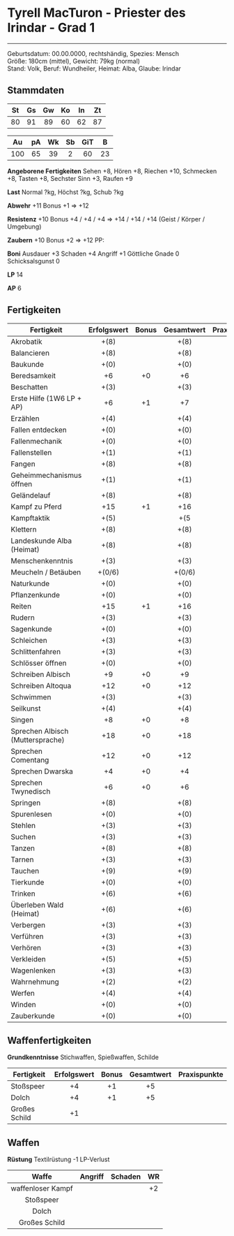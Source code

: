 # Tyrell MacTuron - Priester des Irindar - Grad 1
---
Geburtsdatum: 00.00.0000, rechtshändig, Spezies: Mensch  
Größe: 180cm (mittel), Gewicht: 79kg (normal)  
Stand: Volk, Beruf: Wundheiler, Heimat: Alba, Glaube: Irindar

## Stammdaten
|  St  |  Gs  |  Gw  |  Ko  |  In  |  Zt  |
| :--: | :--: | :--: | :--: | :--: | :--: |
|  80  |  91  |  89  |  60  |  62  |  87  |

|  Au  |  pA  |  Wk  |  Sb  | GiT  |  B   |
| :--: | :--: | :--: | :--: | :--: | :--: |
| 100  |  65  |  39  |  2   |  60  |  23  |

**Angeborene Fertigkeiten** Sehen +8, Hören +8, Riechen +10, Schmecken +8, Tasten +8, Sechster Sinn +3, Raufen +9

**Last** Normal ?kg, Höchst ?kg, Schub ?kg

**Abwehr** +11 Bonus +1 => +12

**Resistenz** +10 Bonus +4 / +4 / +4 => +14 / +14 / +14 (Geist / Körper / Umgebung)

**Zaubern** +10 Bonus +2 => +12   PP:

**Boni** Ausdauer +3  Schaden +4  Angriff +1   Göttliche Gnade 0   Schicksalsgunst 0

**LP** 14

**AP** 6

## Fertigkeiten
| Fertigkeit                       | Erfolgswert | Bonus | Gesamtwert | Praxispunkte |
| -------------------------------- | :---------: | :---: | :--------: | ------------ |
| Akrobatik                        |    +(8)     |       |    +(8)    |              |
| Balancieren                      |    +(8)     |       |    +(8)    |              |
| Baukunde                         |    +(0)     |       |    +(0)    |              |
| Beredsamkeit                     |     +6      |  +0   |     +6     |              |
| Beschatten                       |    +(3)     |       |    +(3)    |              |
| Erste Hilfe (1W6 LP + AP)        |     +6      |  +1   |     +7     |              |
| Erzählen                         |    +(4)     |       |    +(4)    |              |
| Fallen entdecken                 |    +(0)     |       |    +(0)    |              |
| Fallenmechanik                   |    +(0)     |       |    +(0)    |              |
| Fallenstellen                    |    +(1)     |       |    +(1)    |              |
| Fangen                           |    +(8)     |       |    +(8)    |              |
| Geheimmechanismus öffnen         |    +(1)     |       |    +(1)    |              |
| Geländelauf                      |    +(8)     |       |    +(8)    |              |
| Kampf zu Pferd                   |     +15     |  +1   |    +16     |              |
| Kampftaktik                      |    +(5)     |       |    +(5     |              |
| Klettern                         |    +(8)     |       |    +(8)    |              |
| Landeskunde Alba (Heimat)        |    +(8)     |       |    +(8)    |              |
| Menschenkenntnis                 |    +(3)     |       |    +(3)    |              |
| Meucheln / Betäuben              |   +(0/6)    |       |   +(0/6)   |              |
| Naturkunde                       |    +(0)     |       |    +(0)    |              |
| Pflanzenkunde                    |    +(0)     |       |    +(0)    |              |
| Reiten                           |     +15     |  +1   |    +16     |              |
| Rudern                           |    +(3)     |       |    +(3)    |              |
| Sagenkunde                       |    +(0)     |       |    +(0)    |              |
| Schleichen                       |    +(3)     |       |    +(3)    |              |
| Schlittenfahren                  |    +(3)     |       |    +(3)    |              |
| Schlösser öffnen                 |    +(0)     |       |    +(0)    |              |
| Schreiben Albisch                |     +9      |  +0   |     +9     |              |
| Schreiben Altoqua                |     +12     |  +0   |    +12     |              |
| Schwimmen                        |    +(3)     |       |    +(3)    |              |
| Seilkunst                        |    +(4)     |       |    +(4)    |              |
| Singen                           |     +8      |  +0   |     +8     |              |
| Sprechen Albisch (Muttersprache) |     +18     |  +0   |    +18     |              |
| Sprechen Comentang               |     +12     |  +0   |    +12     |              |
| Sprechen Dwarska                 |     +4      |  +0   |     +4     |              |
| Sprechen Twynedisch              |     +6      |  +0   |     +6     |              |
| Springen                         |    +(8)     |       |    +(8)    |              |
| Spurenlesen                      |    +(0)     |       |    +(0)    |              |
| Stehlen                          |    +(3)     |       |    +(3)    |              |
| Suchen                           |    +(3)     |       |    +(3)    |              |
| Tanzen                           |    +(8)     |       |    +(8)    |              |
| Tarnen                           |    +(3)     |       |    +(3)    |              |
| Tauchen                          |    +(9)     |       |    +(9)    |              |
| Tierkunde                        |    +(0)     |       |    +(0)    |              |
| Trinken                          |    +(6)     |       |    +(6)    |              |
| Überleben Wald (Heimat)          |    +(6)     |       |    +(6)    |              |
| Verbergen                        |    +(3)     |       |    +(3)    |              |
| Verführen                        |    +(3)     |       |    +(3)    |              |
| Verhören                         |    +(3)     |       |    +(3)    |              |
| Verkleiden                       |    +(5)     |       |    +(5)    |              |
| Wagenlenken                      |    +(3)     |       |    +(3)    |              |
| Wahrnehmung                      |    +(2)     |       |    +(2)    |              |
| Werfen                           |    +(4)     |       |    +(4)    |              |
| Winden                           |    +(0)     |       |    +(0)    |              |
| Zauberkunde                      |    +(0)     |       |    +(0)    |              |

## Waffenfertigkeiten

**Grundkenntnisse**  Stichwaffen, Spießwaffen, Schilde

| Fertigkeit    | Erfolgswert | Bonus | Gesamtwert | Praxispunkte |
| ------------- | :---------: | :---: | :--------: | ------------ |
| Stoßspeer     |     +4      |  +1   |     +5     |              |
| Dolch         |     +4      |  +1   |     +5     |              |
| Großes Schild |     +1      |       |            |              |

## Waffen

**Rüstung** Textilrüstung -1 LP-Verlust

|       Waffe       | Angriff | Schaden |  WR  |
| :---------------: | :-----: | :-----: | :--: |
| waffenloser Kampf |         |         |  +2  |
|     Stoßspeer     |         |         |      |
|       Dolch       |         |         |      |
|   Großes Schild   |         |         |      |

